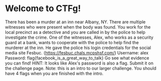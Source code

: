 # Welcome to CTFg!
There has been a murder at an inn near Albany, NY. There are multiple witnesses who were present when the body was found. You work for the local precinct as a detective and you are called in by the police to help investigate the crime. One of the witnesses, Alex, who works as a security guard at a bank, wants to cooperate with the police to help find the murderer at the inn. He gave the police his login credentials for the social media site Fesbuc. (https://fesbuc.chals.mcpshsf.com/)
Username: alex
Password: flag{facebook_is_a_great_way_to_talk}
Go see what evidence you can find! HINT: It looks like Alex's password is also a flag. Submit it on the challenge page. Note: this is an intro to our larger challenge. You should have 4 flags when you are finished with the intro.